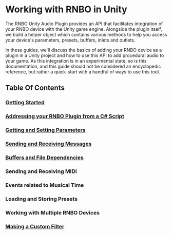 # Working with RNBO in Unity

The RNBO Unity Audio Plugin provides an API that facilitates integration of your RNBO device with the Unity game engine. Alongside the plugin itself, we build a helper object which contains various methods to help you access your device's parameters, presets, buffers, inlets and outlets.

In these guides, we'll discuss the basics of adding your RNBO device as a plugin in a Unity project and how to use this API to add procedural audio to your game. As this integration is in an experimental state, so is this documentation, and this guide should not be considered an encyclopedic reference, but rather a quick-start with a handful of ways to use this tool.

## Table Of Contents

### [Getting Started](GETTING_STARTED.md)
### [Addressing your RNBO Plugin from a C# Script](RNBO_SCRIPTING.md)
### [Getting and Setting Parameters](PARAMETERS.md)
### [Sending and Receiving Messages](MESSAGES.md)
### [Buffers and File Dependencies](BUFFERS.md)
### Sending and Receiving MIDI 
### Events related to Musical Time
### Loading and Storing Presets
### Working with Multiple RNBO Devices
### [Making a Custom Filter](CUSTOM_FILTER.md)

